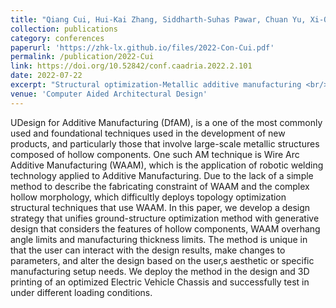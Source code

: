 ```yaml
---
title: "Qiang Cui, Hui-Kai Zhang, Siddharth-Suhas Pawar, Chuan Yu, Xi-Qiao Feng, and Song Qiu. (2022). Topology optimization for 3D-printable large-scale metallic hollow structures with self-supporting. Proceedings of the 27th International Conference of the Association for Computer-Aided Architectural Design Research in Asia (CAADRIA)"
collection: publications
category: conferences
paperurl: 'https://zhk-lx.github.io/files/2022-Con-Cui.pdf'
permalink: /publication/2022-Cui
link: https://doi.org/10.52842/conf.caadria.2022.2.101
date: 2022-07-22
excerpt: "Structural optimization-Metallic additive manufacturing <br/><img src='/images/2022-CAADRIA.gif'>"
venue: 'Computer Aided Architectural Design'
---
```


UDesign for Additive Manufacturing (DfAM), is a one of the most commonly used and foundational techniques used in the development of new products, and particularly those that involve large-scale metallic structures composed of hollow components. One such AM technique is Wire Arc Additive Manufacturing (WAAM), which is the application of robotic welding technology applied to Additive Manufacturing. Due to the lack of a simple method to describe the fabricating constraint of WAAM and the complex hollow morphology, which difficultly deploys topology optimization structural techniques that use WAAM. In this paper, we develop a design strategy that unifies ground-structure optimization method with generative design that considers the features of hollow components, WAAM overhang angle limits and manufacturing thickness limits. The method is unique in that the user can interact with the design results, make changes to parameters, and alter the design based on the user‚s aesthetic or specific manufacturing setup needs. We deploy the method in the design and 3D printing of an optimized Electric Vehicle Chassis and successfully test in under different loading conditions.
